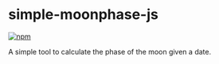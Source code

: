 # simple-moonphase-js

[![npm](https://img.shields.io/npm/v/@t1mwillis/simple-moonphase-js.svg)](https://github.com/t1mwillis/simple-moonphase-js)

A simple tool to calculate the phase of the moon given a date.